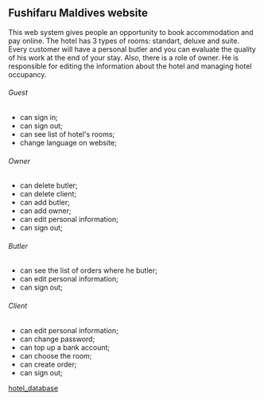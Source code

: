 ## Fushifaru Maldives website
This web system gives people an opportunity to book accommodation and pay online.
The hotel has 3 types of rooms: standart, deluxe and suite. 
Every customer will have a personal butler and you can evaluate the quality of his work at the end of your stay. 
Also, there is a role of owner.
He is responsible for editing the information about the hotel and managing hotel occupancy.


###### Guest
* can sign in;
* can sign out;
* can see list of hotel's rooms;
*  change language on website;

###### Owner
* can delete butler;
* can delete client;
* can add butler;
* can add owner;
* can edit personal information;
* can sign out;

###### Butler
* can see the list of orders where he butler;
* can edit personal information;
* can sign out;

###### Client
* can edit personal information;
* can change password;
* can top up a bank account;
* can choose the room;
* can create order;
* can sign out;

[hotel_database](https://github.com/abulanchuk/javaWebDev/blob/master/finalproject/database/db_hotel.png)
